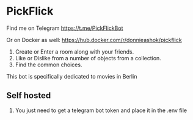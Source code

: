 # PickFlick

Find me on Telegram https://t.me/PickFlickBot

Or on Docker as well: https://hub.docker.com/r/donnieashok/pickflick

1. Create or Enter a room along with your friends.
2. Like or Dislike from a number of objects from a collection.
3. Find the common choices.

This bot is specifically dedicated to movies in Berlin

## Self hosted
1. You just need to get a telegram bot token and place it in the .env file
